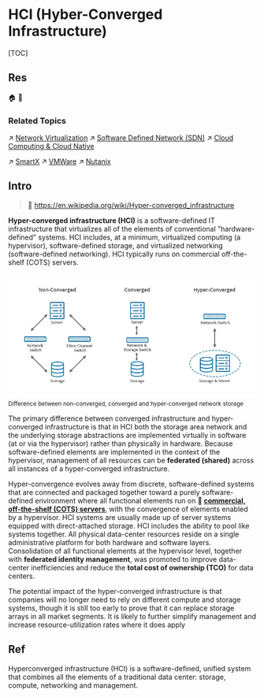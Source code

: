# HCI (Hyber-Converged Infrastructure)

[TOC]



## Res
🏠 
🚧 


### Related Topics
↗ [Network Virtualization](../../../🏎️%20Computer%20Networking%20and%20Communication/Network%20Virtualization/Network%20Virtualization.md)
↗ [Software Defined Network (SDN)](../../../🏎️%20Computer%20Networking%20and%20Communication/🙌🏻%20Software%20Defined%20Network%20(SDN)/Software%20Defined%20Network%20(SDN).md)
↗ [Cloud Computing & Cloud Native](../../../../Software%20Engineering/☁️%20Cloud%20Computing%20&%20Cloud%20Native/Cloud%20Computing%20&%20Cloud%20Native.md)

↗ [SmartX](../../../Electronics%20&%20Information%20Technologies%20Business%20Fields%20Research/Software%20Industry%20&%20Providers/System%20Level%20Software%20Providers/SmartX.md)
↗ [VMWare](../../../Electronics%20&%20Information%20Technologies%20Business%20Fields%20Research/Software%20Industry%20&%20Providers/System%20Level%20Software%20Providers/VMWare.md)
↗ [Nutanix](../../../Electronics%20&%20Information%20Technologies%20Business%20Fields%20Research/Software%20Industry%20&%20Providers/System%20Level%20Software%20Providers/Nutanix.md)



## Intro
> 🔗 https://en.wikipedia.org/wiki/Hyper-converged_infrastructure

**Hyper-converged infrastructure (HCI)** is a software-defined IT infrastructure that virtualizes all of the elements of conventional "hardware-defined" systems. HCI includes, at a minimum, virtualized computing (a hypervisor), software-defined storage, and virtualized networking (software-defined networking). HCI typically runs on commercial off-the-shelf (COTS) servers.

![](../../../../../Assets/Pics/Pasted%20image%2020240410132451.png)
<small>Difference between non-converged, converged and hyper-converged network storage</small>

The primary difference between converged infrastructure and hyper-converged infrastructure is that in HCI both the storage area network and the underlying storage abstractions are implemented virtually in software (at or via the hypervisor) rather than physically in hardware. Because software-defined elements are implemented in the context of the hypervisor, management of all resources can be **federated (shared)** across all instances of a hyper-converged infrastructure.

Hyper-convergence evolves away from discrete, software-defined systems that are connected and packaged together toward a purely software-defined environment where all functional elements run on **🔗 [commercial, off-the-shelf (COTS) servers](https://en.wikipedia.org/wiki/Commercial_off-the-shelf)**, with the convergence of elements enabled by a hypervisor. HCI systems are usually made up of server systems equipped with direct-attached storage. HCI includes the ability to pool like systems together. All physical data-center resources reside on a single administrative platform for both hardware and software layers. Consolidation of all functional elements at the hypervisor level, together with **federated identity management**, was promoted to improve data-center inefficiencies and reduce the **total cost of ownership (TCO)** for data centers.

The potential impact of the hyper-converged infrastructure is that companies will no longer need to rely on different compute and storage systems, though it is still too early to prove that it can replace storage arrays in all market segments. It is likely to further simplify management and increase resource-utilization rates where it does apply



## Ref
[What Is Hyperconverged Infrastructure? | Vmware]: https://www.vmware.com/products/hyper-converged-infrastructure.html

Hyperconverged infrastructure (HCI) is a software-defined, unified system that combines all the elements of a traditional data center: storage, compute, networking and management.
